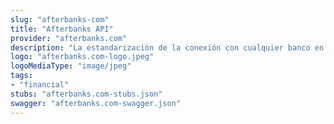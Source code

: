 ```yaml
---
slug: "afterbanks-com"
title: "Afterbanks API"
provider: "afterbanks.com"
description: "La estandarización de la conexión con cualquier banco en tiempo real."
logo: "afterbanks.com-logo.jpeg"
logoMediaType: "image/jpeg"
tags:
- "financial"
stubs: "afterbanks.com-stubs.json"
swagger: "afterbanks.com-swagger.json"
---
```

